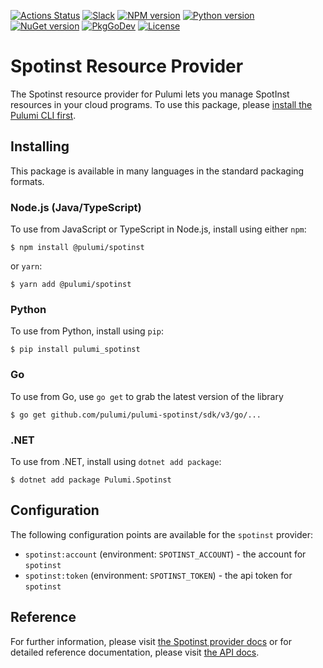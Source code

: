 [![Actions Status](https://github.com/pulumi/pulumi-spotinst/workflows/master/badge.svg)](https://github.com/pulumi/pulumi-spotinst/actions)
[![Slack](http://www.pulumi.com/images/docs/badges/slack.svg)](https://slack.pulumi.com)
[![NPM version](https://badge.fury.io/js/%40pulumi%2Fspotinst.svg)](https://www.npmjs.com/package/@pulumi/spotinst)
[![Python version](https://badge.fury.io/py/pulumi-spotinst.svg)](https://pypi.org/project/pulumi-spotinst)
[![NuGet version](https://badge.fury.io/nu/pulumi.spotinst.svg)](https://badge.fury.io/nu/pulumi.spotinst)
[![PkgGoDev](https://pkg.go.dev/badge/github.com/pulumi/pulumi-spotinst/sdk/v3/go)](https://pkg.go.dev/github.com/pulumi/pulumi-spotinst/sdk/v3/go)
[![License](https://img.shields.io/npm/l/%40pulumi%2Fpulumi.svg)](https://github.com/pulumi/pulumi-spotinst/blob/master/LICENSE)

# Spotinst Resource Provider

The Spotinst resource provider for Pulumi lets you manage SpotInst resources in your cloud programs. To use
this package, please [install the Pulumi CLI first](https://pulumi.io/).

## Installing

This package is available in many languages in the standard packaging formats.

### Node.js (Java/TypeScript)

To use from JavaScript or TypeScript in Node.js, install using either `npm`:

    $ npm install @pulumi/spotinst

or `yarn`:

    $ yarn add @pulumi/spotinst

### Python

To use from Python, install using `pip`:

    $ pip install pulumi_spotinst

### Go

To use from Go, use `go get` to grab the latest version of the library

    $ go get github.com/pulumi/pulumi-spotinst/sdk/v3/go/...

### .NET

To use from .NET, install using `dotnet add package`:

    $ dotnet add package Pulumi.Spotinst

## Configuration

The following configuration points are available for the `spotinst` provider:

- `spotinst:account` (environment: `SPOTINST_ACCOUNT`) - the account for `spotinst`
- `spotinst:token` (environment: `SPOTINST_TOKEN`) - the api token for `spotinst`

## Reference
For further information, please visit [the Spotinst provider docs](https://www.pulumi.com/docs/intro/cloud-providers/spotinst) or for detailed reference documentation, please visit [the API docs](https://www.pulumi.com/docs/reference/pkg/spotinst).
